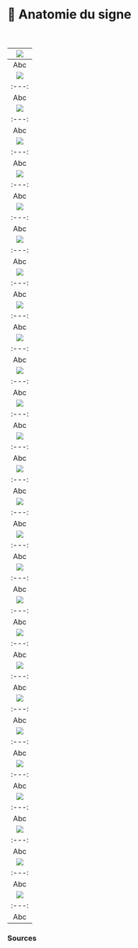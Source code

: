 # 🍖 Anatomie du signe

  
### &nbsp;

|![](inks/1-Formes2.jpg) |
|:---:|
| Abc | 
|![](inks/1-Formes3.gif) |
|:---:|
| Abc | 
|![](inks/1-Formes6.jpg) |
|:---:|
| Abc | 
|![](inks/1-Formes7.jpg) |
|:---:|
| Abc | 
|![](inks/1-Formes8.jpg) |
|:---:|
| Abc | 
|![](inks/1-Formes9.jpg) |
|:---:|
| Abc | 
|![](inks/1-Formes10.jpg) |
|:---:|
| Abc | 
|![](inks/1-Formes11.jpg) |
|:---:|
| Abc | 
|![](inks/1-Formes12.jpg) |
|:---:|
| Abc | 
|![](inks/1-Formes13.jpg) |
|:---:|
| Abc | 
|![](inks/1-Formes14.jpg) |
|:---:|
| Abc | 
|![](inks/1-Formes15.jpg) |
|:---:|
| Abc | 
|![](inks/1-Formes16.jpg) |
|:---:|
| Abc | 
|![](inks/1-Formes17.jpg) |
|:---:|
| Abc | 
|![](inks/1-Formes18.jpg) |
|:---:|
| Abc | 
|![](inks/1-Formes19.jpg) |
|:---:|
| Abc | 
|![](inks/1-Formes20.jpg) |
|:---:|
| Abc | 
|![](inks/1-Formes21.jpg) |
|:---:|
| Abc | 
|![](inks/1-Formes22.jpg) |
|:---:|
| Abc | 
|![](inks/1-Formes23.jpg) |
|:---:|
| Abc | 
|![](inks/1-Formes24.jpg) |
|:---:|
| Abc | 
|![](inks/1-Formes25.jpg) |
|:---:|
| Abc | 
|![](inks/1-Formes26.jpg) |
|:---:|
| Abc | 
|![](inks/1-Formes27.jpg) |
|:---:|
| Abc | 
|![](inks/1-Formes28.jpg) |
|:---:|
| Abc | 
|![](inks/1-Formes29.jpg) |
|:---:|
| Abc | 
|![](inks/1-Formes30.jpg) |
|:---:|
| Abc |


### Sources

<!-- - **Prénom Nom**  
  *Titre*, 0000 -->

<!-- [^1]: Adrian Frutiger, *Type, Sign, Symbol*, 1980 -->

